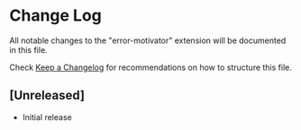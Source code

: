 # Change Log

All notable changes to the "error-motivator" extension will be documented in this file.

Check [Keep a Changelog](http://keepachangelog.com/) for recommendations on how to structure this file.

## [Unreleased]

- Initial release